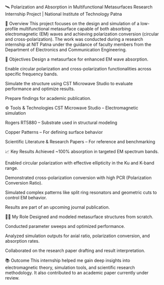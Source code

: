 🛰️ Polarization and Absorption in Multifunctional Metasurfaces
Research Internship Project | National Institute of Technology Patna

📌 Overview
This project focuses on the design and simulation of a low-profile multifunctional metasurface capable of both absorbing electromagnetic (EM) waves and achieving polarization conversion (circular and cross-polarization). The work was conducted during a research internship at NIT Patna under the guidance of faculty members from the Department of Electronics and Communication Engineering.

🎯 Objectives
Design a metasurface for enhanced EM wave absorption.

Enable circular polarization and cross-polarization functionalities across specific frequency bands.

Simulate the structure using CST Microwave Studio to evaluate performance and optimize results.

Prepare findings for academic publication.

⚙️ Tools & Technologies
CST Microwave Studio – Electromagnetic simulation

Rogers RT5880 – Substrate used in structural modeling

Copper Patterns – For defining surface behavior

Scientific Literature & Research Papers – For reference and benchmarking

📈 Key Results
Achieved ~100% absorption in targeted EM spectrum bands.

Enabled circular polarization with effective ellipticity in the Ku and K-band range.

Demonstrated cross-polarization conversion with high PCR (Polarization Conversion Ratio).

Simulated complex patterns like split ring resonators and geometric cuts to control EM behavior.

Results are part of an upcoming journal publication.

👨‍💻 My Role
Designed and modeled metasurface structures from scratch.

Conducted parameter sweeps and optimized performance.

Analyzed simulation outputs for axial ratio, polarization conversion, and absorption rates.

Collaborated on the research paper drafting and result interpretation.

📚 Outcome
This internship helped me gain deep insights into electromagnetic theory, simulation tools, and scientific research methodology. It also contributed to an academic paper currently under review.
